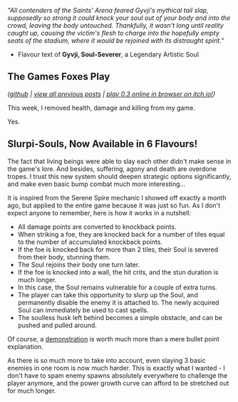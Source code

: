 *"All contenders of the Saints' Arena feared Gyvji's mythical tail slap, supposedly so strong it could knock your soul out of your body and into the crowd, leaving the body untouched. Thankfully, it wasn't long until reality caught up, causing the victim's flesh to charge into the hopefully empty seats of the stadium, where it would be rejoined with its distraught spirit."*

- Flavour text of **Gyvji, Soul-Severer**, a Legendary Artistic Soul

## The Games Foxes Play
*([github](https://github.com/Oneirical/The-Games-Foxes-Play) | [view all previous posts](https://github.com/Oneirical/The-Games-Foxes-Play/tree/main/design/Development%20Logs) | [play 0.3 online in browser on itch.io!](https://oneirical.itch.io/tgfp))*

This week, I removed health, damage and killing from my game.

Yes.

## Slurpi-Souls, Now Available in 6 Flavours!

The fact that living beings were able to slay each other didn't make sense in the game's lore. And besides, suffering, agony and death are overdone tropes. I trust this new system should deepen strategic options significantly, and make even basic bump combat much more interesting...

It is inspired from the Serene Spire mechanic I showed off exactly a month ago, but applied to the entire game because it was just so fun. As I don't expect anyone to remember, here is how it works in a nutshell:

* All damage points are converted to knockback points.
* When striking a foe, they are knocked back for a number of tiles equal to the number of accumulated knockback points.
* If the foe is knocked back for more than 2 tiles, their Soul is severed from their body, stunning them.
* The Soul rejoins their body one turn later.
* If the foe is knocked into a wall, the hit crits, and the stun duration is much longer.
* In this case, the Soul remains vulnerable for a couple of extra turns.
* The player can take this opportunity to slurp up the Soul, and permanently disable the enemy it is attached to. The newly acquired Soul can immediately be used to cast spells.
* The soulless husk left behind becomes a simple obstacle, and can be pushed and pulled around.

Of course, a [demonstration]() is worth much more than a mere bullet point explanation.

As there is so much more to take into account, even slaying 3 basic enemies in one room is now much harder. This is exactly what I wanted - I don't have to spam enemy spawns absolutely everywhere to challenge the player anymore, and the power growth curve can afford to be stretched out for much longer.